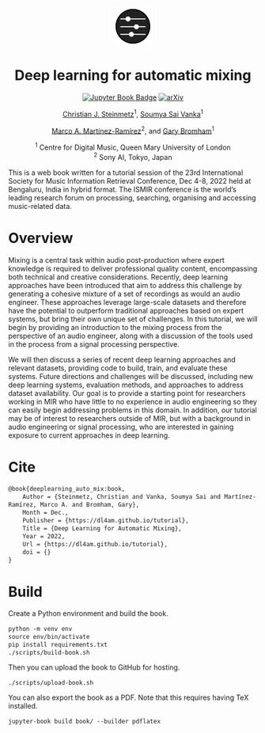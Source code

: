 <div align="center">
<img width="80px" src="book/assets/logo.png"> 

# Deep learning for automatic mixing
[![Jupyter Book Badge](https://jupyterbook.org/badge.svg)](https://dl4am.github.io/tutorial)
[![arXiv](https://img.shields.io/badge/arXiv-2207.08759-b31b1b.svg)](https://arxiv.org/)



[Christian J. Steinmetz](http://Christiansteinmetz.com)<sup>1</sup>, [Soumya Sai Vanka](https://www.saisoumya.com/)<sup>1</sup> 

 [Marco A. Martínez-Ramírez](https://m-marco.com/)<sup>2</sup>, and [Gary Bromham](https://c4dm.eecs.qmul.ac.uk/)<sup>1</sup>

<sup>1</sup> Centre for Digital Music, Queen Mary University of London<br>
<sup>2</sup> Sony AI, Tokyo, Japan <br>

</div>

This is a web book written for a tutorial session of the 23rd International Society for Music Information Retrieval Conference, Dec 4-8, 2022 held at Bengaluru, India in hybrid format. 
The ISMIR conference is the world’s leading research forum on processing, searching, organising and accessing music-related data.


# Overview 

Mixing is a central task within audio post-production where expert knowledge is required to deliver professional quality content, encompassing both technical and creative considerations. Recently, deep learning approaches have been introduced that aim to address this challenge by generating a cohesive mixture of a set of recordings as would an audio engineer. These approaches leverage large-scale datasets and therefore have the potential to outperform traditional approaches based on expert systems, but bring their own unique set of challenges. In this tutorial, we will begin by providing an introduction to the mixing process from the perspective of an audio engineer, along with a discussion of the tools used in the process from a signal processing perspective.

We will then discuss a series of recent deep learning approaches and relevant datasets, providing code to build, train, and evaluate these systems. Future directions and challenges will be discussed, including new deep learning systems, evaluation methods, and approaches to address dataset availability. Our goal is to provide a starting point for researchers working in MIR who have little to no experience in audio engineering so they can easily begin addressing problems in this domain. In addition, our tutorial may be of interest to researchers outside of MIR, but with a background in audio engineering or signal processing, who are interested in gaining exposure to current approaches in deep learning.

# Cite 

```
@book{deeplearning_auto_mix:book,
    Author = {Steinmetz, Christian and Vanka, Soumya Sai and Martínez-Ramírez, Marco A. and Bromham, Gary},
    Month = Dec.,
    Publisher = {https://dl4am.github.io/tutorial},
    Title = {Deep Learning for Automatic Mixing},
    Year = 2022,
    Url = {https://dl4am.github.io/tutorial},
    doi = {}
}
```

# Build

Create a Python environment and build the book.
```
python -m venv env
source env/bin/activate
pip install requirements.txt
./scripts/build-book.sh
```

Then you can upload the book to GitHub for hosting. 

```
./scripts/upload-book.sh
```

You can also export the book as a PDF. Note that this requires having TeX installed. 

```
jupyter-book build book/ --builder pdflatex
```
